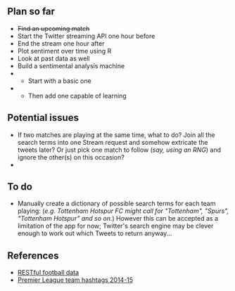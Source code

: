 ## Plan so far
* ~~Find an upcoming match~~
* Start the Twitter streaming API one hour before
* End the stream one hour after
* Plot sentiment over time using R
* Look at past data as well
* Build a sentimental analysis machine
* * Start with a basic one
* * Then add one capable of learning

## Potential issues 
* If two matches are playing at the same time, what to do? Join all the search terms into one Stream request and somehow extricate the tweets later? Or just pick one match to follow (_say, using an RNG_) and ignore the other(s) on this occasion?
* 

## To do
* Manually create a dictionary of possible search terms for each team playing: (_e.g. Tottenham Hotspur FC might call for "Tottenham", "Spurs", "Tottenham Hotspur" and so on._) However this can be accepted as a limitation of the app for now; Twitter's search engine may be clever enough to work out which Tweets to return anyway...

## References
* [RESTful football data](http://www.football-data.org/index "football-data.org")
* [Premier League team hashtags 2014-15](http://coolestguidesontheplanet.com/english-premiership-twitter-hashtags-2014-2015/)